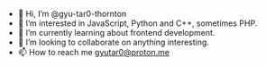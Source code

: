 - 👋 Hi, I’m @gyu-tar0-thornton
- 👀 I’m interested in JavaScript, Python and C++, sometimes PHP.
- 🌱 I’m currently learning about frontend development.
- 💞️ I’m looking to collaborate on anything interesting.
- 📫 How to reach me gyutar0@proton.me

<!---
gyu-tar0-thornton/gyu-tar0-thornton is a ✨ special ✨ repository because its `README.md` (this file) appears on your GitHub profile.
You can click the Preview link to take a look at your changes.
--->
